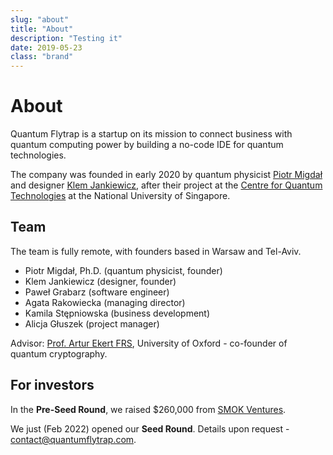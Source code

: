 ```yaml
---
slug: "about"
title: "About"
description: "Testing it"
date: 2019-05-23
class: "brand"
---
```


# About

Quantum Flytrap is a startup on its mission to connect business with quantum computing power by building a no-code IDE for quantum technologies.

The company was founded in early 2020 by quantum physicist [Piotr Migdał](https://www.linkedin.com/in/piotrmigdal/) and designer [Klem Jankiewicz](https://www.linkedin.com/in/klem-jankiewicz/), after their project at the [Centre for Quantum Technologies](https://www.quantumlah.org/) at the National University of Singapore.

## Team

The team is fully remote, with founders based in Warsaw and Tel-Aviv.

- Piotr Migdał, Ph.D. (quantum physicist, founder)
- Klem Jankiewicz (designer, founder)
- Paweł Grabarz (software engineer)
- Agata Rakowiecka (managing director)
- Kamila Stępniowska (business development)
- Alicja Głuszek (project manager)

Advisor: [Prof. Artur Ekert FRS](https://en.wikipedia.org/wiki/Artur_Ekert), University of Oxford - co-founder of quantum cryptography.

## For investors

In the **Pre-Seed Round**, we raised \$260,000 from [SMOK Ventures](https://smok.vc/).

We just (Feb 2022) opened our **Seed Round**. Details upon request - <contact@quantumflytrap.com>.

